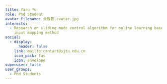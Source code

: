 ```yaml
---
title: Yaru Yu
role: Phd Student
avatar_filename: 余雅茹.avatar.jpg
interests:
  - Research on sliding mode control algorithm for online learning based on
    input mapping method
social:
  - display:
      header: false
    link: mailto:contact@sjtu.edu.cn
    icon_pack: fas
    icon: envelope
superuser: false
user_groups:
  - Phd Students
---
```

